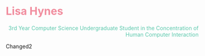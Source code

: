 <h1 style="color:#F18D9E; font-family:"marigold"; text-align:right;">Lisa Hynes</h1>
<p style="color:#5BC8AC; text-align:right;">3rd Year Computer Science Undergraduate Student in the Concentration of Human Computer Interaction</p>
Changed2







